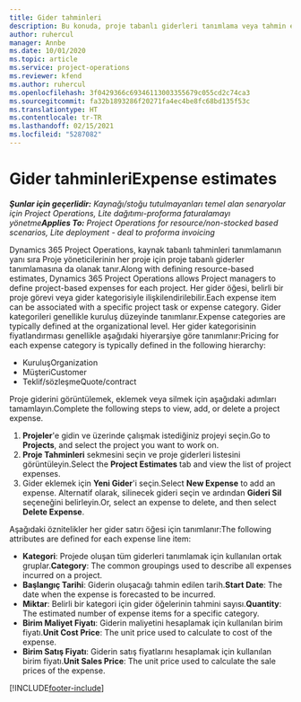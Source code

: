 ```yaml
---
title: Gider tahminleri
description: Bu konuda, proje tabanlı giderleri tanımlama veya tahmin etme hakkında bilgiler sağlanmaktadır.
author: ruhercul
manager: Annbe
ms.date: 10/01/2020
ms.topic: article
ms.service: project-operations
ms.reviewer: kfend
ms.author: ruhercul
ms.openlocfilehash: 3f0429366c69346113003355679c055cd2c74ca3
ms.sourcegitcommit: fa32b1893286f20271fa4ec4be8fc68bd135f53c
ms.translationtype: HT
ms.contentlocale: tr-TR
ms.lasthandoff: 02/15/2021
ms.locfileid: "5287082"
---
```

# <a name="expense-estimates"></a><span data-ttu-id="0c01c-103">Gider tahminleri</span><span class="sxs-lookup"><span data-stu-id="0c01c-103">Expense estimates</span></span>
<span data-ttu-id="0c01c-104">_**Şunlar için geçerlidir:** Kaynağı/stoğu tutulmayanları temel alan senaryolar için Project Operations, Lite dağıtımı-proforma faturalamayı yönetme_</span><span class="sxs-lookup"><span data-stu-id="0c01c-104">_**Applies To:** Project Operations for resource/non-stocked based scenarios, Lite deployment - deal to proforma invoicing_</span></span>

<span data-ttu-id="0c01c-105">Dynamics 365 Project Operations, kaynak tabanlı tahminleri tanımlamanın yanı sıra Proje yöneticilerinin her proje için proje tabanlı giderler tanımlamasına da olanak tanır.</span><span class="sxs-lookup"><span data-stu-id="0c01c-105">Along with defining resource-based estimates, Dynamics 365 Project Operations allows Project managers to define project-based expenses for each project.</span></span> <span data-ttu-id="0c01c-106">Her gider öğesi, belirli bir proje görevi veya gider kategorisiyle ilişkilendirilebilir.</span><span class="sxs-lookup"><span data-stu-id="0c01c-106">Each expense item can be associated with a specific project task or expense category.</span></span> <span data-ttu-id="0c01c-107">Gider kategorileri genellikle kuruluş düzeyinde tanımlanır.</span><span class="sxs-lookup"><span data-stu-id="0c01c-107">Expense categories are typically defined at the organizational level.</span></span> <span data-ttu-id="0c01c-108">Her gider kategorisinin fiyatlandırması genellikle aşağıdaki hiyerarşiye göre tanımlanır:</span><span class="sxs-lookup"><span data-stu-id="0c01c-108">Pricing for each expense category is typically defined in the following hierarchy:</span></span>

- <span data-ttu-id="0c01c-109">Kuruluş</span><span class="sxs-lookup"><span data-stu-id="0c01c-109">Organization</span></span>
- <span data-ttu-id="0c01c-110">Müşteri</span><span class="sxs-lookup"><span data-stu-id="0c01c-110">Customer</span></span>
- <span data-ttu-id="0c01c-111">Teklif/sözleşme</span><span class="sxs-lookup"><span data-stu-id="0c01c-111">Quote/contract</span></span>

<span data-ttu-id="0c01c-112">Proje giderini görüntülemek, eklemek veya silmek için aşağıdaki adımları tamamlayın.</span><span class="sxs-lookup"><span data-stu-id="0c01c-112">Complete the following steps to view, add, or delete a project expense.</span></span>

1. <span data-ttu-id="0c01c-113">**Projeler**'e gidin ve üzerinde çalışmak istediğiniz projeyi seçin.</span><span class="sxs-lookup"><span data-stu-id="0c01c-113">Go to **Projects**, and select the project you want to work on.</span></span>
2. <span data-ttu-id="0c01c-114">**Proje Tahminleri** sekmesini seçin ve proje giderleri listesini görüntüleyin.</span><span class="sxs-lookup"><span data-stu-id="0c01c-114">Select the **Project Estimates** tab and view the list of project expenses.</span></span>
3. <span data-ttu-id="0c01c-115">Gider eklemek için **Yeni Gider**'i seçin.</span><span class="sxs-lookup"><span data-stu-id="0c01c-115">Select **New Expense** to add an expense.</span></span> <span data-ttu-id="0c01c-116">Alternatif olarak, silinecek gideri seçin ve ardından **Gideri Sil** seçeneğini belirleyin.</span><span class="sxs-lookup"><span data-stu-id="0c01c-116">Or, select an expense to delete, and then select **Delete Expense**.</span></span>

<span data-ttu-id="0c01c-117">Aşağıdaki öznitelikler her gider satırı öğesi için tanımlanır:</span><span class="sxs-lookup"><span data-stu-id="0c01c-117">The following attributes are defined for each expense line item:</span></span>

- <span data-ttu-id="0c01c-118">**Kategori**: Projede oluşan tüm giderleri tanımlamak için kullanılan ortak gruplar.</span><span class="sxs-lookup"><span data-stu-id="0c01c-118">**Category**: The common groupings used to describe all expenses incurred on a project.</span></span>
- <span data-ttu-id="0c01c-119">**Başlangıç Tarihi**: Giderin oluşacağı tahmin edilen tarih.</span><span class="sxs-lookup"><span data-stu-id="0c01c-119">**Start Date**: The date when the expense is forecasted to be incurred.</span></span>
- <span data-ttu-id="0c01c-120">**Miktar**: Belirli bir kategori için gider öğelerinin tahmini sayısı.</span><span class="sxs-lookup"><span data-stu-id="0c01c-120">**Quantity**: The estimated number of expense items for a specific category.</span></span>
- <span data-ttu-id="0c01c-121">**Birim Maliyet Fiyatı**: Giderin maliyetini hesaplamak için kullanılan birim fiyatı.</span><span class="sxs-lookup"><span data-stu-id="0c01c-121">**Unit Cost Price**: The unit price used to calculate to cost of the expense.</span></span>
- <span data-ttu-id="0c01c-122">**Birim Satış Fiyatı**: Giderin satış fiyatlarını hesaplamak için kullanılan birim fiyatı.</span><span class="sxs-lookup"><span data-stu-id="0c01c-122">**Unit Sales Price**: The unit price used to calculate the sale prices of the expense.</span></span>



[!INCLUDE[footer-include](../includes/footer-banner.md)]